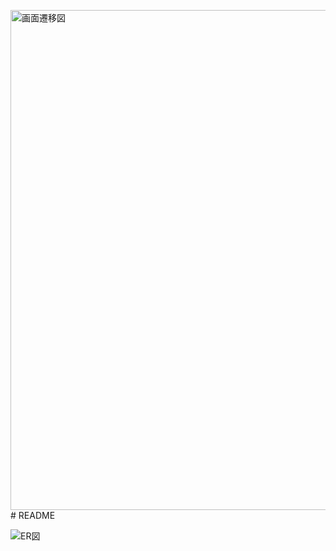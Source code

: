 <img width="800" alt="画面遷移図" src="https://github.com/ttamura09/rails-app/assets/145824319/12716359-fc97-4ac1-a09d-33b470e280a1"># README

![ER図](https://github.com/ttamura09/rails-app/assets/145824319/42599904-6754-4dbf-8a6e-344ac4e3e429)

